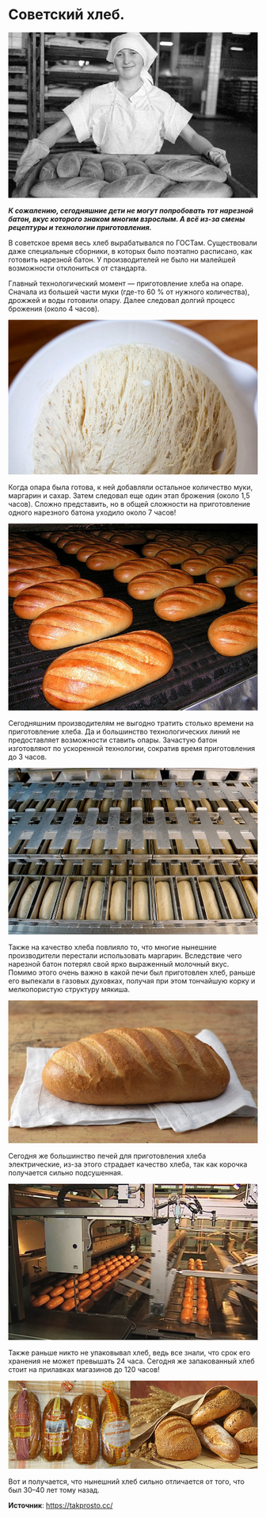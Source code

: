# Советский хлеб.

![Советский хлеб](/images/Kulinar/Vypechka/bread-USSR_01.jpg 'Советский хлеб')

_**К сожалению, сегодняшние дети не могут попробовать тот нарезной батон, вкус которого знаком многим взрослым. А всё из-за смены рецептуры и технологии приготовления.**_

В советское время весь хлеб вырабатывался по ГОСТам. Существовали даже специальные сборники, в которых было поэтапно расписано, как готовить нарезной батон. У производителей не было ни малейшей возможности отклониться от стандарта.

Главный технологический момент — приготовление хлеба на опаре. Сначала из большей части муки (где-то 60 % от нужного количества), дрожжей и воды готовили опару. Далее следовал долгий процесс брожения (около 4 часов).

![Советский хлеб](/images/Kulinar/Vypechka/bread-USSR_02.jpg 'Советский хлеб')

Когда опара была готова, к ней добавляли остальное количество муки, маргарин и сахар. Затем следовал еще один этап брожения (около 1,5 часов). Сложно представить, но в общей сложности на приготовление одного нарезного батона уходило около 7 часов!

![Советский хлеб](/images/Kulinar/Vypechka/bread-USSR_03.jpg 'Советский хлеб')

Сегодняшним производителям не выгодно тратить столько времени на приготовление хлеба. Да и большинство технологических линий не предоставляет возможности ставить опары. Зачастую батон изготовляют по ускоренной технологии, сократив время приготовления до 3 часов.

![Советский хлеб](/images/Kulinar/Vypechka/bread-USSR_04.jpg 'Советский хлеб')

Также на качество хлеба повлияло то, что многие нынешние производители перестали использовать маргарин. Вследствие чего нарезной батон потерял свой ярко выраженный молочный вкус. Помимо этого очень важно в какой печи был приготовлен хлеб, раньше его выпекали в газовых духовках, получая при этом тончайшую корку и мелкопористую структуру мякиша.

![Советский хлеб](/images/Kulinar/Vypechka/bread-USSR_05.jpg 'Советский хлеб')

Сегодня же большинство печей для приготовления хлеба электрические, из-за этого страдает качество хлеба, так как корочка получается сильно подсушенная.

![Советский хлеб](/images/Kulinar/Vypechka/bread-USSR_06.jpg 'Советский хлеб')

Также раньше никто не упаковывал хлеб, ведь все знали, что срок его хранения не может превышать 24 часа. Сегодня же запакованный хлеб стоит на прилавках магазинов до 120 часов!

![Советский хлеб](/images/Kulinar/Vypechka/bread-USSR_07.jpg 'Советский хлеб')

Вот и получается, что нынешний хлеб сильно отличается от того, что был 30–40 лет тому назад.

**Источник**: https://takprosto.cc/
